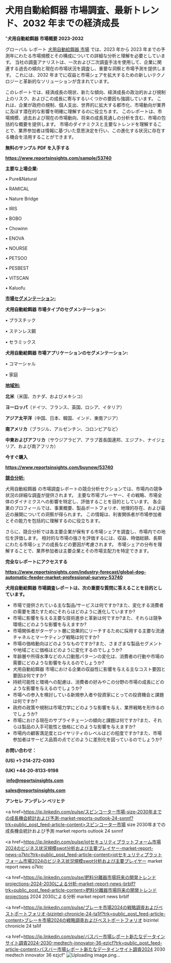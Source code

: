 # 犬用自動給餌器 市場調査、最新トレンド、2032 年までの経済成長

"<strong>犬用自動給餌器 市場概要 2023-2032</strong>

グローバル レポート <a href=https://www.reportsinsights.com/sample/53740>犬用自動給餌器 市場</a> では、2023 年から 2023 年までの予測年にわたる市場規模とその構成についての詳細な分析と理解を必要としています。 当社の調査アナリストは、一次および二次調査手法を使用して、企業に関連する過去の傾向と現在の市場状況を調査し、重要な洞察と市場予測を提供します。 これには、2032 年までに収益と市場シェアを拡大​​するための新しいテクノロジーと革新的なソリューションが含まれています。

このレポートでは、経済成長の現状、新たな傾向、経済成長の政治的および規制上のリスク、およびこの成長に寄与するいくつかの要因も強調しています。 これは、企業が政府の規制、個人支出、世界的に拡大する都市化、市場動向が業界に及ぼす潜在的な影響を明確に理解するのに役立ちます。 このレポートは、市場規模、過去および現在の市場動向、将来の成長見通しの分析を含む、市場の包括的な概要を提供します。 市場のダイナミクスと主要なトレンドを理解することで、業界参加者は情報に基づいた意思決定を行い、この進化する状況に存在する機会を活用することができます。

<strong><b>無料のサンプル PDF を入手する</b></strong>

<a href=https://www.reportsinsights.com/sample/53740><strong><u>https://www.reportsinsights.com/sample/53740</u></strong></a>

<strong>主要な上場企業:</strong>

• Pure&Natural

• RAMICAL

• Nature Bridge

• IRIS

• BOBO

• Chowinn

• ENOVA

• NOURSE

• PETSOO

• PESBEST

• VITSCAN

• Kaluofu

<strong><u>市場セグメンテーション</u></strong><strong><u>:</u></strong>

<strong>犬用自動給餌器 市場タイプのセグメンテーション:</strong>

• プラスチック

• ステンレス鋼

• セラミックス

<strong>犬用自動給餌器 市場アプリケーションのセグメンテーション:</strong>

• コマーシャル

• 家庭

<strong><u>地域別</u></strong><strong><u>:</u></strong>

<strong>北米</strong>（米国、カナダ、およびメキシコ）

<strong>ヨーロッパ</strong>（ドイツ、フランス、英国、ロシア、イタリア）

<strong>アジア太平洋</strong>（中国、日本、韓国、インド、東南アジア）

<strong>南アメリカ</strong>（ブラジル、アルゼンチン、コロンビアなど）

<strong>中東およびアフリカ</strong>（サウジアラビア、アラブ首長国連邦、エジプト、ナイジェリア、および南アフリカ）

<strong>今すぐ購入</strong>

<a href=https://www.reportsinsights.com/buynow/53740><strong><u>https://www.reportsinsights.com/buynow/53740</u></strong></a>

<strong><u>競合分析:</u></strong>

犬用自動給餌器 の市場調査レポートの競合分析セクションでは、市場内の競争状況の詳細な調査が提供されます。 主要な市場プレーヤー、その戦略、市場全体のダイナミクスへの影響を特定し、評価することを目的としています。 各企業のプロフィールでは、事業概要、製品ポートフォリオ、地理的存在、および最近の展開についての洞察が得られます。 この情報は、利害関係者が市場参加者とその能力を包括的に理解するのに役立ちます。

さらに、競合分析では各主要企業が保有する市場シェアを調査し、市場内での地位を評価します。 相対的な市場の強さを評価するには、収益、時価総額、長期にわたる市場シェアの成長などの要因が考慮されます。 市場シェアの分布を理解することで、業界参加者は主要企業とその市場支配力を特定できます。

<strong>完全なレポートにアクセスする</strong>

<a href=https://www.reportsinsights.com/industry-forecast/global-dog-automatic-feeder-market-professional-survey-53740><strong><u><b>https://www.reportsinsights.com/industry-forecast/global-dog-automatic-feeder-market-professional-survey-53740</b></u></strong></a>

<strong><b>犬用自動給餌器 市場調査レポートは、次の重要な質問に答えることを目的としています。</b></strong>
<ul>
  <li>市場で提供されている主な製品/サービスは何ですか?また、変化する消費者の需要を満たすためにそれらはどのように進化していますか?</li>
  <li>市場に影響を与える主要な技術進歩と革新は何ですか?また、それらは競争環境にどのような影響を与えますか?</li>
  <li>市場関係者がターゲット層に効果的にリーチするために採用する主要な流通チャネルとマーケティング戦略は何ですか?</li>
  <li>市場の価格動向はどのようなものですか?また、さまざまな製品セグメントや地域ごとに価格はどのように変化するのでしょうか?</li>
  <li>年齢層や所得水準などの人口動態パターンの変化は、消費者の行動や市場の需要にどのような影響を与えるのでしょうか?</li>
  <li>犬用自動給餌器 市場における企業の収益性に影響を与える主なコスト要因と要因は何ですか?</li>
  <li>持続可能性と環境への配慮は、消費者の好みやこの分野の市場の成長にどのような影響を与えるのでしょうか?</li>
  <li>市場への参入を検討している新規参入者や投資家にとっての投資機会と課題は何ですか?</li>
  <li>政府の政策や規制は市場力学にどのような影響を与え、業界戦略を形作るのでしょうか?</li>
  <li>市場における現在のサプライチェーンの傾向と課題は何ですか?また、それらは製品の入手可能性と価格にどのような影響を与えますか?</li>
  <li>市場内の顧客満足度とロイヤリティのレベルはどの程度ですか?また、市場参加者はサービス品質の点でどのように差別化を図っているのでしょうか?</li>
</ul>
<strong>お問い合わせ：</strong>

<strong>(US) +1-214-272-0393</strong>

<strong>(UK) +44-20-8133-9198</strong>

<strong> </strong><a href=info@reportsinsights.com><strong><u>info@reportsinsights.com</u></strong></a>

<a href=sales@reportsinsights.com><strong><u>sales@reportsinsights.com</u></strong></a>

<strong>アンセレ アンデレン ベリヒテ</strong>

<a href=https://jp.linkedin.com/pulse/スピンコーター市場-size-2030年までの成長機会統計および予測-market-reports-outlook-24-sxnnf?trk=public_post_feed-article-content>スピンコーター市場 size 2030年までの成長機会統計および予測 market reports outlook 24 sxnnf</a>

<a href=https://jp.linkedin.com/pulse/iotセキュリティプラットフォーム市場2024のビジネス状況規模swot分析および主要プレイヤー-market-report-news-o7ktc?trk=public_post_feed-article-content>iotセキュリティプラットフォーム市場2024のビジネス状況規模swot分析および主要プレイヤー market report news o7ktc</a>

<a href=https://jp.linkedin.com/pulse/肥料分離器市場将来の開発トレンドprojections-2024-2030による分析-market-report-news-brblf?trk=public_post_feed-article-content>肥料分離器市場将来の開発トレンドprojections 2024 2030による分析 market report news brblf</a>

<a href=https://jp.linkedin.com/pulse/ブレーキ市場2024の戦略調査およびベストポートフォリオ-bizintel-chronicle-24-ta1if?trk=public_post_feed-article-content>ブレーキ市場2024の戦略調査およびベストポートフォリオ bizintel chronicle 24 ta1if</a>

<a href=https://jp.linkedin.com/pulse/バスバー市場レポート新たなデータインサイト調査2024-2030-medtech-innovator-36-ezjcf?trk=public_post_feed-article-content>バスバー市場レポート新たなデータインサイト調査2024 2030 medtech innovator 36 ezjcf</a>"
![Uploading image.png…]()
